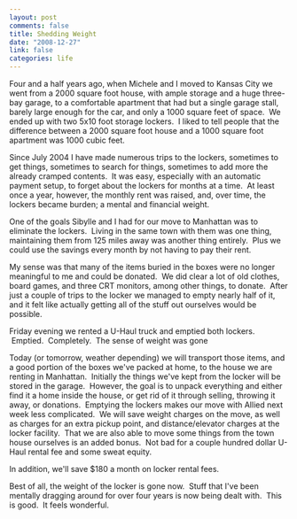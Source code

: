 ```yaml
--- 
layout: post
comments: false
title: Shedding Weight
date: "2008-12-27"
link: false
categories: life
---
```

Four and a half years ago, when Michele and I moved to Kansas City we went from a 2000 square foot house, with ample storage and a huge three-bay garage, to a comfortable apartment that had but a single garage stall, barely large enough for the car, and only a 1000 square feet of space.  We ended up with two 5x10 foot storage lockers.  I liked to tell people that the difference between a 2000 square foot house and a 1000 square foot apartment was 1000 cubic feet.

Since July 2004 I have made numerous trips to the lockers, sometimes to get things, sometimes to search for things, sometimes to add more the already cramped contents.  It was easy, especially with an automatic payment setup, to forget about the lockers for months at a time.  At least once a year, however, the monthly rent was raised, and, over time, the lockers became burden; a mental and financial weight.

One of the goals Sibylle and I had for our move to Manhattan was to eliminate the lockers.  Living in the same town with them was one thing, maintaining them from 125 miles away was another thing entirely.  Plus we could use the savings every month by not having to pay their rent.  

My sense was that many of the items buried in the boxes were no longer meaningful to me and could be donated.  We did clear a lot of old clothes, board games, and three CRT monitors, among other things, to donate.  After just a couple of trips to the locker we managed to empty nearly half of it, and it felt like actually getting all of the stuff out ourselves would be possible.

Friday evening we rented a U-Haul truck and emptied both lockers.  Emptied.  Completely.  The sense of weight was gone

Today (or tomorrow, weather depending) we will transport those items, and a good portion of the boxes we've packed at home, to the house we are renting in Manhattan.  Initially the things we've kept from the locker will be stored in the garage.  However, the goal is to unpack everything and either find it a home inside the house, or get rid of it through selling, throwing it away, or donations.  Emptying the lockers makes our move with Allied next week less complicated.  We will save weight charges on the move, as well as charges for an extra pickup point, and distance/elevator charges at the locker facility.  That we are also able to move some things from the town house ourselves is an added bonus.  Not bad for a couple hundred dollar U-Haul rental fee and some sweat equity.

In addition, we'll save $180 a month on locker rental fees.

Best of all, the weight of the locker is gone now.  Stuff that I've been mentally dragging around for over four years is now being dealt with.  This is good.  It feels wonderful.
